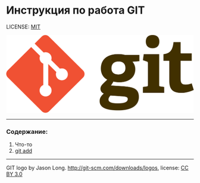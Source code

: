# Инструкция по работа GIT

LICENSE: [MIT](./license.md)

![](./assets/Git-logo.svg.png)
                                        
---

### Содержание:
1. Что-то
2. [git add](./add.md)

---

GIT logo by Jason Long. http://git-scm.com/downloads/logos, license: [CC BY 3.0](https://creativecommons.org/licenses/by/3.0/)
